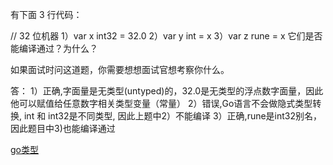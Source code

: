 有下面 3 行代码：

// 32 位机器
1）var x int32 = 32.0
2）var y int = x
3）var z rune = x
它们是否能编译通过？为什么？

如果面试时问这道题，你需要想想面试官想考察你什么。

答：
1）正确,字面量是无类型(untyped)的，32.0是无类型的浮点数字面量，因此他可以赋值给任意数字相关类型变量（常量）
2）错误,Go语言不会做隐式类型转换, int 和 int32是不同类型, 因此上题中2）不能编译
3）正确,rune是int32别名，因此题目中3)也能编译通过

[go类型](https://polarisxu.studygolang.com/posts/go/action/type-and-alias/)